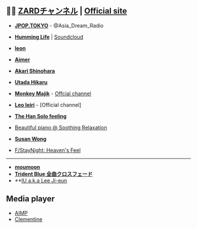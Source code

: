 ## 🗾🌸 **[ZARDチャンネル](https://www.youtube.com/watch?v=aX5qeMWJRGA)** | [Official site](http://wezard.net/album.html)
+ **[JPOP.TOKYO](http://www.jpoppowerplay.tokyo)** - @Asia_Dream_Radio
+ **[Humming Life](https://www.youtube.com/channel/UCEXvSwi7BTovtVhZ6WVd4RA/about)** | [Soundcloud](https://soundcloud.com/humminglife)
+ **[leon](https://soundcloud.com/leyawn)**

+ **[Aimer](https://www.youtube.com/channel/UCR1zT1s524Hbc85bdvno_8w)**
+ **[Akari Shinohara](https://soundcloud.com/akari-shinohara)**
+ **[Utada Hikaru](https://www.youtube.com/user/hikki)**
+ **[Monkey Majik](https://www.youtube.com/channel/UC3gcufb-KpdT9XbSf0vug3g)** - [Offcial channel](https://www.youtube.com/user/MONKEYMAJIKOFFICIAL) 
+ **[Leo Ieiri](https://www.youtube.com/user/ieirileo)** - [Official channel] 
+ **[The Han Solo feeling](https://www.youtube.com/playlist?list=PLSib4O8gAHGWdZZHQKn-ThGahUHGBCqzi)** 
+ [Beautiful piano @ Soothing Relaxation](https://www.youtube.com/watch?v=lCOF9LN_Zxs) 
 
+ **[Susan Wong](https://www.youtube.com/playlist?list=PLeA5ZOLjeepKW4ShPe6r9txMO9ASXXMc-)** 
+ [F/StayNight: Heaven's Feel](https://www.youtube.com/watch?v=GbVXfWEuhR8)

***

+ **[moumoon](https://www.youtube.com/user/moumoonchannel/playlists)** 
+ **[Trident Blue 全曲クロスフェード](https://www.youtube.com/watch?v=BT6P-XWDXGg)**
+ **[IU a.k.a Lee Ji-eun](https://beta.chiasenhac.vn/ca-si/IU~Y3NuX2FydGlzdH4xNjk3.html) 

## Media player 
- [AIMP](http://www.aimp.ru) 
- [Clementine](https://www.clementine-player.org) 
